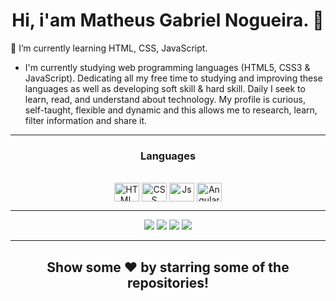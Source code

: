 <h1 align="center">Hi, i'am Matheus Gabriel Nogueira. 👋</h1>
<p>
🌱 I’m currently learning HTML, CSS, JavaScript. <br>

- I'm currently studying web programming languages (HTML5, CSS3 & JavaScript).
Dedicating all my free time to studying and improving these languages as well as developing soft skill & hard skill. Daily I seek to learn, read, and understand about technology. My profile is curious, self-taught, flexible and dynamic and this allows me to research, learn, filter information and share it.
</p>

<hr/>

 <h3 align="center">
Languages
</h3>

 <div align="center" style="display: inline_block"><br>
  <img align="center" alt="HTML" height="30" width="40" src="https://icongr.am/devicon/html5-original-wordmark.svg">
  <img align="center" alt="CSS" height="30" width="40" src="https://icongr.am/devicon/css3-original-wordmark.svg">
  <img align="center" alt="Js" height="30" width="40" src="https://raw.githubusercontent.com/devicons/devicon/master/icons/javascript/javascript- plain.svg">
  <img align="center" alt="Angular" height="30" width="40" src="https://icongr.am/devicon/angularjs-original.wordmark.svg">

</div>

<hr/>

<div align="center"> 
 <a href="https://www.linkedin.com/in/eomgn/" target="_blank"><img src="https://img.shields.io/badge/-LinkedIn-%230077B5?style=for-the-badge&logo=linkedin&logoColor=white" target="_blank"></a> 
  <a href="https://www.instagram.com/matheuzngr/" target="_blank"><img src="https://img.shields.io/badge/-Instagram-%23E4405F?style=for-the-badge&logo=instagram&logoColor=white" target="_blank"></a>
  <a href = "mailto:eomgnxd@gmail.com" target="_blank"><img src="https://img.shields.io/badge/-Email-%23333?style=for-the-badge&logo=icloud&logoColor=white" target="_blank"></a>
  <a href = "https://api.whatsapp.com/send?phone=5588981470492" target="_blank"><img src="https://img.shields.io/badge/WhatsApp-25D366?style=for-the-badge&logo=whatsapp&logoColor=white" target="_blank"></a>

<hr/>

<h2 align="center">
  Show some ❤️ by starring some of the repositories!
</h2>

